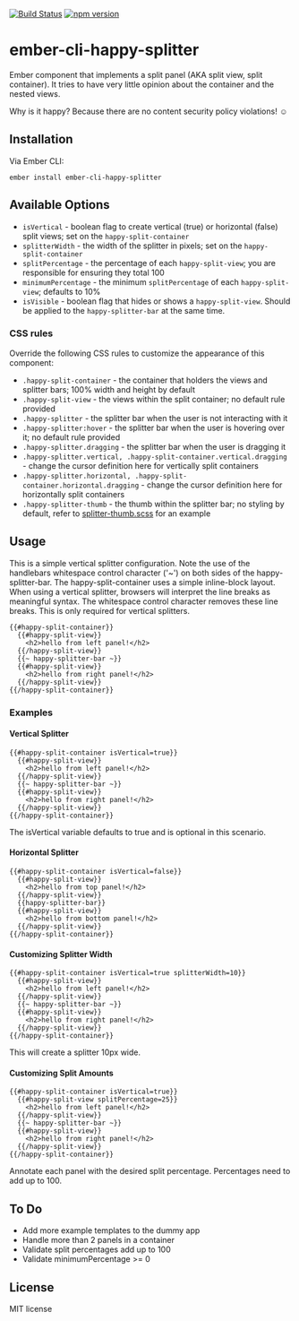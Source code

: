 [![Build Status](https://travis-ci.org/ZebraFlesh/ember-cli-happy-splitter.svg?branch=master)](https://travis-ci.org/ZebraFlesh/ember-cli-happy-splitter)
[![npm version](https://img.shields.io/npm/v/ember-cli-happy-splitter.svg)](https://www.npmjs.com/package/ember-cli-happy-splitter)

# ember-cli-happy-splitter

Ember component that implements a split panel (AKA split view, split container).  It tries to have very little opinion 
 about the container and the nested views.
 
Why is it happy?  Because there are no content security policy violations! &#9786;

## Installation

Via Ember CLI:

`ember install ember-cli-happy-splitter`

## Available Options

* `isVertical` - boolean flag to create vertical (true) or horizontal (false) split views; set on the `happy-split-container`
* `splitterWidth` - the width of the splitter in pixels; set on the `happy-split-container`
* `splitPercentage` - the percentage of each `happy-split-view`; you are responsible for ensuring they total 100
* `minimumPercentage` - the minimum `splitPercentage` of each `happy-split-view`; defaults to 10%
* `isVisible` - boolean flag that hides or shows a `happy-split-view`. Should be applied to the `happy-splitter-bar` at the same time.
 
### CSS rules

Override the following CSS rules to customize the appearance of this component:

* `.happy-split-container` - the container that holders the views and splitter bars; 100% width and height by default
* `.happy-split-view` - the views within the split container; no default rule provided
* `.happy-splitter` - the splitter bar when the user is not interacting with it
* `.happy-splitter:hover` - the splitter bar when the user is hovering over it; no default rule provided
* `.happy-splitter.dragging` - the splitter bar when the user is dragging it
* `.happy-splitter.vertical, .happy-split-container.vertical.dragging` - change the cursor definition here for vertically split containers
* `.happy-splitter.horizontal, .happy-split-container.horizontal.dragging` - change the cursor definition here for horizontally split containers
* `.happy-splitter-thumb` - the thumb within the splitter bar; no styling by default, refer to 
[splitter-thumb.scss](https://github.com/ZebraFlesh/ember-cli-happy-splitter/tree/master/tests/dummy/app/styles/splitter-thumb.scss) for an example 

## Usage 

This is a simple vertical splitter configuration. Note the use of the handlebars whitespace control character ('~') on 
both sides of the happy-splitter-bar. The happy-split-container uses a simple inline-block layout. When using a 
vertical splitter, browsers will interpret the line breaks as meaningful syntax. The whitespace control character 
removes these line breaks. This is only required for vertical splitters.

````htmlbars
{{#happy-split-container}}
  {{#happy-split-view}}
    <h2>hello from left panel!</h2>
  {{/happy-split-view}}
  {{~ happy-splitter-bar ~}}
  {{#happy-split-view}}
    <h2>hello from right panel!</h2>
  {{/happy-split-view}}
{{/happy-split-container}}
````

### Examples

#### Vertical Splitter

````htmlbars
{{#happy-split-container isVertical=true}}
  {{#happy-split-view}}
    <h2>hello from left panel!</h2>
  {{/happy-split-view}}
  {{~ happy-splitter-bar ~}}
  {{#happy-split-view}}
    <h2>hello from right panel!</h2>
  {{/happy-split-view}}
{{/happy-split-container}}
````

The isVertical variable defaults to true and is optional in this scenario.

#### Horizontal Splitter

````htmlbars
{{#happy-split-container isVertical=false}}
  {{#happy-split-view}}
    <h2>hello from top panel!</h2>
  {{/happy-split-view}}
  {{happy-splitter-bar}}
  {{#happy-split-view}}
    <h2>hello from bottom panel!</h2>
  {{/happy-split-view}}
{{/happy-split-container}}
````

#### Customizing Splitter Width

````htmlbars
{{#happy-split-container isVertical=true splitterWidth=10}}
  {{#happy-split-view}}
    <h2>hello from left panel!</h2>
  {{/happy-split-view}}
  {{~ happy-splitter-bar ~}}
  {{#happy-split-view}}
    <h2>hello from right panel!</h2>
  {{/happy-split-view}}
{{/happy-split-container}}
````

This will create a splitter 10px wide.

#### Customizing Split Amounts

````htmlbars
{{#happy-split-container isVertical=true}}
  {{#happy-split-view splitPercentage=25}}
    <h2>hello from left panel!</h2>
  {{/happy-split-view}}
  {{~ happy-splitter-bar ~}}
  {{#happy-split-view}}
    <h2>hello from right panel!</h2>
  {{/happy-split-view}}
{{/happy-split-container}}
````

Annotate each panel with the desired split percentage. Percentages need to add up to 100.

## To Do

* Add more example templates to the dummy app
* Handle more than 2 panels in a container
* Validate split percentages add up to 100
* Validate minimumPercentage >= 0

## License

MIT license
